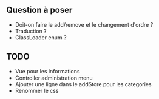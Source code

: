 ## Question à poser

* Doit-on faire le add/remove et le changement d'ordre ?
* Traduction ?
* ClassLoader enum ?



## TODO

* Vue pour les informations
* Controller administration menu
* Ajouter une ligne dans le addStore pour les categories
* Renommer le css